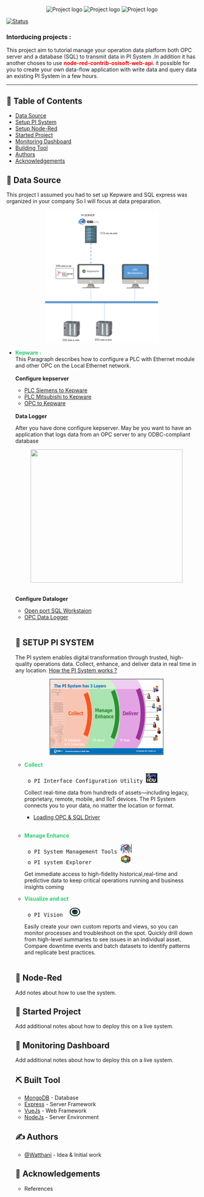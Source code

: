 
<p align="center">

 <img width=150px height=100px src="https://vectorlogoseek.com/wp-content/uploads/2020/03/osisoft-vector-logo.png" alt="Project logo">
  <img width=150px height=100px src="https://mma.prnewswire.com/media/476379/kepware_technologies_logo.jpg?p=facebook" alt="Project logo">
   <img width=150px height=100px src="https://cdn.xingosoftware.com/elektor/images/fetch/dpr_1/https%3A%2F%2Fwww.elektormagazine.com%2Fassets%2Fupload%2Fimages%2F42%2F20200612144414_Node-Red-official-logo.png" alt="Project logo">
</p>


[![Status](https://img.shields.io/badge/status-active-success.svg)]() 

<h3 align="left">Intorducing projects :</h3>
<p align= "left">This project aim to tutorial manage your operation data platform  both OPC server and a database (SQL) to transmit data in PI System .In addition it has another choses to use <b style="color:red">node-red-contrib-osisoft-web-api. </b>it possible for you to create your own data-flow application with write data and query data an existing PI System in a few hours.  </p>


---


## 📝 Table of Contents

- [Data Source](#Data_Source)
- [Setup PI System](#PIsetup)
- [Setup Node-Red](#NodeRedsetup)
- [Started Project](#startproject)
- [Monitoring Dashboard](#Dashboard)
- [Building Tool](#built_Tool)
- [Authors](#authors)
- [Acknowledgements](#Acknowledgement)

## 🧐 Data Source <a name = "Data_Source"></a>
This project I assumed you had to set up Kepware and SQL express was organized in your company So I will focus at data preparation.

<p align="center">
 <img  width=300px height=350px src="https://raw.githubusercontent.com/watthanai/Node-Red-PIAPI/master/images/kepware/Architecture-Kepware.PNG?token=GHSAT0AAAAAABTUUZXDPOL7S52PMAFOQLY2YTKHMLQ"><br></p>


<ul>

<li><b style="color:rgb(46, 204, 113)">Kepware : </b> <br>This Paragraph describes how to configure a PLC with Ethernet module and other OPC on the Local Ethernet network.</li>
 <b><br>Configure kepserver</b>
  <a target="_blank" href="https://raw.githubusercontent.com/watthanai/Node-Red-PIAPI/master/images/kepware/Connect%20PLC%20Siemens%20to%20Kepware/Slide1.PNG">
  </a>
  <ul><li><a href="https://github.com/watthanai/Node-Red-PIAPI/blob/master/Data%20Source/PLC-Simen.md">PLC Siemens to Kepware </a> </li>
  <li><a href="https://github.com/watthanai/Node-Red-PIAPI/blob/master/Data%20Source/PLC-Mitsubishi.md">PLC Mitsubishi to Kepware</a></li>
  <li><a href="https://github.com/watthanai/Node-Red-PIAPI/blob/master/Data%20Source/OPC-Kepware.md">OPC to Kepware</a></li>
  </ul>
  <b><br>Data Logger</b>
  <p>After you have done configure kepserver. May be you want to have an application that logs data from an OPC server to any ODBC-compliant database </p> 

  <p align="center">
 <img  width=400px height=350px src="https://www.kepware.com/getmedia/9c8c0143-202f-4937-a2b0-bbda1590215c/datalogger"><br></p>
 <b><br>Configure Dataloger</b> 
   <ul><li><a href="https://github.com/watthanai/Node-Red-PIAPI/blob/master/Data%20Source/SQL/Port-SQL.md">Open port SQL Workstaion </a> </li>
  <li><a href="https://github.com/watthanai/Node-Red-PIAPI/blob/master/Data%20Source/SQL/DataLogger.md">OPC Data Logger</a></li>
  </ul><br>


## 🏁 SETUP PI SYSTEM <a name = "PIsetup"></a>

The PI system enables digital transformation through trusted, high-quality operations data. Collect, enhance, and deliver data in real time in  any location. [How the PI System works ? ](#PIsystem) 


<p align="center">
 <img  width=300px height=200px src="https://raw.githubusercontent.com/watthanai/Node-Red-PIAPI/master/images/PI_System/PI%20system%203%20layer.png"><br></p>
 <ul>
<li><b style="color:rgb(46, 204, 113)">Collect</b>
  <pre> o PI Interface Configuration Utility <img  width=30px height=25px src="https://raw.githubusercontent.com/watthanai/Node-Red-PIAPI/master/images/PI_System/pi%20interface.png"></pre>
Collect real-time data from hundreds of assets—including legacy, proprietary, remote, mobile, and IIoT devices. The PI System connects you to your data, no matter the location or format.</li>
<ul><li><a href="">Loading OPC & SQL Driver</a></li></ul><br>


</ul>


<ul>
<li><b style="color:rgb(46, 204, 113)">Manage Enhance </b>
<pre> o PI System Management Tools <img  width=30px height=25px src="https://raw.githubusercontent.com/watthanai/Node-Red-PIAPI/master/images/PI_System/pi%20system.png"> <br> o PI system Explorer         <img  width=30px height=25px src="https://raw.githubusercontent.com/watthanai/Node-Red-PIAPI/master/images/PI_System/pi%20explorer.png"></pre>Get immediate access to high-fidelity historical,real-time and predictive data to keep critical operations running and business insights coming </li>
</ul>

<ul>
<li><b style="color:rgb(46, 204, 113)">Visualize and act</b>
  <pre> o PI Vision  <img  width=30px height=25px src="https://raw.githubusercontent.com/watthanai/Node-Red-PIAPI/master/images/PI_System/pi%20vision.png"></pre>
Easily create your own custom reports and views, so you can monitor processes and troubleshoot on the spot. Quickly drill down from high-level summaries to see issues in an individual asset. Compare downtime events and batch datasets to identify patterns and replicate best practices.</li>
</ul><br>


## 🎈 Node-Red<a name="NodeRedsetup"></a>

Add notes about how to use the system.

## 🚀 Started Project<a name = "startproject"></a>

Add additional notes about how to deploy this on a live system.

## 🚀 Monitoring Dashboard<a name = "Dashboard"></a>

Add additional notes about how to deploy this on a live system.

## ⛏️ Built Tool <a name = "built_Tool"></a>

- [MongoDB](https://www.mongodb.com/) - Database
- [Express](https://expressjs.com/) - Server Framework
- [VueJs](https://vuejs.org/) - Web Framework
- [NodeJs](https://nodejs.org/en/) - Server Environment

## ✍️ Authors <a name = "authors"></a>

- [@Watthani](https://github.com/watthanai) - Idea & Initial work


## 🎉 Acknowledgements <a name = "acknowledgement"></a>
- References
